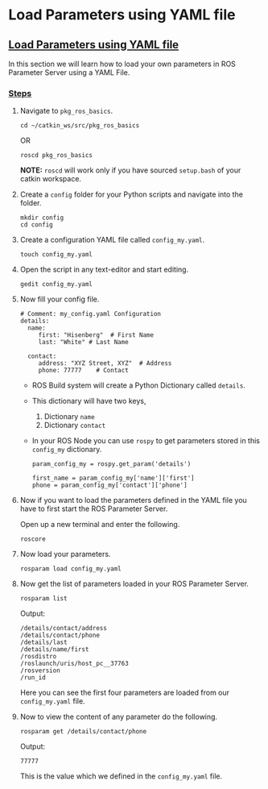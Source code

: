 # Load Parameters using YAML file



## [Load Parameters using YAML file](https://portal.e-yantra.org/storage/FjbIfxILQH_vd/res/learn/ros-basics/learn-ros-parameter-yaml.html#load-parameters-using-yaml-file)

In this section we will learn how to load your own parameters in ROS Parameter Server using a YAML File.

### [Steps](https://portal.e-yantra.org/storage/FjbIfxILQH_vd/res/learn/ros-basics/learn-ros-parameter-yaml.html#steps)

1. Navigate to `pkg_ros_basics`.

   ```text
   cd ~/catkin_ws/src/pkg_ros_basics
   ```

   OR

   ```text
   roscd pkg_ros_basics
   ```

   **NOTE:** `roscd` will work only if you have sourced `setup.bash` of your catkin workspace.  

2. Create a `config` folder for your Python scripts and navigate into the folder.

   ```text
   mkdir config
   cd config
   ```

3. Create a configuration YAML file called `config_my.yaml`.

   ```text
   touch config_my.yaml
   ```

4. Open the script in any text-editor and start editing.

   ```text
   gedit config_my.yaml
   ```

5. Now fill your config file.

   ```text
   # Comment: my_config.yaml Configuration
   details:
     name:
        first: "Hisenberg"  # First Name
        last: "White" # Last Name
  
     contact:
        address: "XYZ Street, XYZ"  # Address
        phone: 77777    # Contact
   ```

   * ROS Build system will create a Python Dictionary called `details`.
   * This dictionary will have two keys,
     1. Dictionary `name`
     2. Dictionary `contact`
   * In your ROS Node you can use `rospy` to get parameters stored in this `config_my` dictionary.

     ```text
     param_config_my = rospy.get_param('details')

     first_name = param_config_my['name']['first']
     phone = param_config_my['contact']['phone']
     ```

6. Now if you want to load the parameters defined in the YAML file you have to first start the ROS Parameter Server.

   Open up a new terminal and enter the following.

   ```text
   roscore
   ```

7. Now load your parameters.

   ```text
   rosparam load config_my.yaml
   ```

8. Now get the list of parameters loaded in your ROS Parameter Server.

   ```text
   rosparam list
   ```

   Output:

   ```text
   /details/contact/address
   /details/contact/phone
   /details/last
   /details/name/first
   /rosdistro
   /roslaunch/uris/host_pc__37763
   /rosversion
   /run_id
   ```

   Here you can see the first four parameters are loaded from our `config_my.yaml` file.  

9. Now to view the content of any parameter do the following.

   ```text
   rosparam get /details/contact/phone
   ```

   Output:

   ```text
   77777
   ```

   This is the value which we defined in the `config_my.yaml` file.

